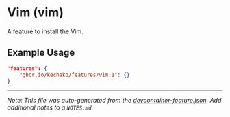 
# Vim (vim)

A feature to install the Vim.

## Example Usage

```json
"features": {
    "ghcr.io/kechako/features/vim:1": {}
}
```





---

_Note: This file was auto-generated from the [devcontainer-feature.json](https://github.com/kechako/features/blob/main/src/vim/devcontainer-feature.json).  Add additional notes to a `NOTES.md`._
